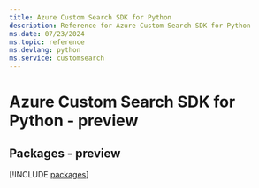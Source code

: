 ```yaml
---
title: Azure Custom Search SDK for Python
description: Reference for Azure Custom Search SDK for Python
ms.date: 07/23/2024
ms.topic: reference
ms.devlang: python
ms.service: customsearch
---
```

# Azure Custom Search SDK for Python - preview
## Packages - preview
[!INCLUDE [packages](custom-search-index.md)]